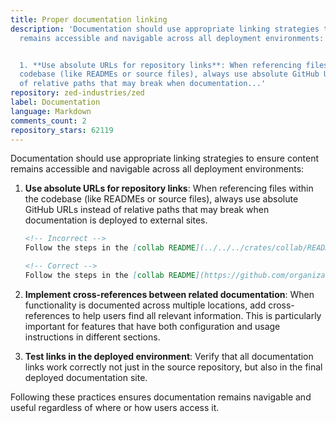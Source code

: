 ```yaml
---
title: Proper documentation linking
description: 'Documentation should use appropriate linking strategies to ensure content
  remains accessible and navigable across all deployment environments:


  1. **Use absolute URLs for repository links**: When referencing files within the
  codebase (like READMEs or source files), always use absolute GitHub URLs instead
  of relative paths that may break when documentation...'
repository: zed-industries/zed
label: Documentation
language: Markdown
comments_count: 2
repository_stars: 62119
---
```


Documentation should use appropriate linking strategies to ensure content remains accessible and navigable across all deployment environments:

1. **Use absolute URLs for repository links**: When referencing files within the codebase (like READMEs or source files), always use absolute GitHub URLs instead of relative paths that may break when documentation is deployed to external sites.

   ```markdown
   <!-- Incorrect -->
   Follow the steps in the [collab README](../../../crates/collab/README.md)

   <!-- Correct -->
   Follow the steps in the [collab README](https://github.com/organization/repo/blob/main/crates/collab/README.md)
   ```

2. **Implement cross-references between related documentation**: When functionality is documented across multiple locations, add cross-references to help users find all relevant information. This is particularly important for features that have both configuration and usage instructions in different sections.

3. **Test links in the deployed environment**: Verify that all documentation links work correctly not just in the source repository, but also in the final deployed documentation site.

Following these practices ensures documentation remains navigable and useful regardless of where or how users access it.